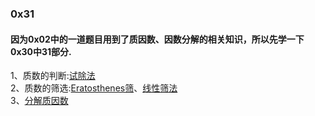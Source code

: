 ### 0x31
#### 因为0x02中的一道题目用到了质因数、因数分解的相关知识，所以先学一下0x30中31部分.
1、质数的判断:[试除法](https://github.com/zezewww/algorithm_learning/blob/master/0x30%E6%95%B0%E5%AD%A6%E7%9F%A5%E8%AF%86(temp)/0x31%E8%AF%95%E9%99%A4%E6%B3%95.cpp)\
2、质数的筛选:[Eratosthenes筛](https://github.com/zezewww/algorithm_learning/blob/master/0x30%E6%95%B0%E5%AD%A6%E7%9F%A5%E8%AF%86(temp)/0x31%E5%9F%83%E7%AD%9B)、[线性筛法](https://github.com/zezewww/algorithm_learning/blob/master/0x30%E6%95%B0%E5%AD%A6%E7%9F%A5%E8%AF%86(temp)/0x31%E7%BA%BF%E6%80%A7%E7%AD%9B)\
3、[分解质因数](https://github.com/zezewww/algorithm_learning/blob/master/0x30%E6%95%B0%E5%AD%A6%E7%9F%A5%E8%AF%86(temp)/0x31%E5%88%86%E8%A7%A3%E8%B4%A8%E5%9B%A0%E6%95%B0.cpp)
